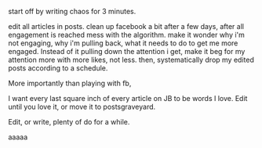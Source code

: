 start off by writing chaos for 3 minutes. 

edit all articles in posts.
clean up facebook a bit after a few days, after all engagement is reached
mess with the algorithm.
make it wonder why i'm not engaging, why i'm pulling back, what it needs to do to
get me more engaged.
Instead of it pulling down the attention i get, make it beg for my attention more with more
likes, not less.
then, systematically drop my edited posts according to a schedule.

More importantly than playing with fb,

I want every last square inch of every article on JB to be words I love. Edit
until you love it, or move it to postsgraveyard.

Edit, or write, plenty of do for a while.

aaaaa
